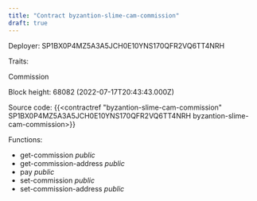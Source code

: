 ```yaml
---
title: "Contract byzantion-slime-cam-commission"
draft: true
---
```

Deployer: SP1BX0P4MZ5A3A5JCH0E10YNS170QFR2VQ6TT4NRH

Traits:
 
Commission


Block height: 68082 (2022-07-17T20:43:43.000Z)

Source code: {{<contractref "byzantion-slime-cam-commission" SP1BX0P4MZ5A3A5JCH0E10YNS170QFR2VQ6TT4NRH byzantion-slime-cam-commission>}}

Functions:

* get-commission _public_
* get-commission-address _public_
* pay _public_
* set-commission _public_
* set-commission-address _public_
